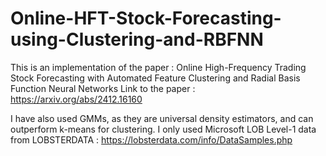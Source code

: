 # Online-HFT-Stock-Forecasting-using-Clustering-and-RBFNN

This is an implementation of the paper : Online High-Frequency Trading Stock Forecasting with Automated Feature Clustering and Radial Basis Function Neural Networks
Link to the paper : https://arxiv.org/abs/2412.16160

I have also used GMMs, as they are universal density estimators, and can outperform k-means for clustering.
I only used Microsoft LOB Level-1 data from LOBSTERDATA : https://lobsterdata.com/info/DataSamples.php
